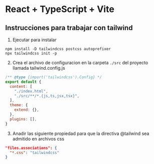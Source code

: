 # React + TypeScript + Vite

## Instrucciones para trabajar con tailwind
1. Ejecutar para instalar 
``` 
npm install -D tailwindcss postcss autoprefixer
npx tailwindcss init -p
```

2.  Crea el archivo de configuracion en la carpeta `./src` del proyecto llamada tailwind.config.js

```js
/** @type {import('tailwindcss').Config} */
export default {
  content: [
    "./index.html",
    "./src/**/*.{js,ts,jsx,tsx}",
  ],
  theme: {
    extend: {},
  },
  plugins: [],
}
```

3. Anadir las siguiente propiedad para que la directiva @tailwind sea admitido en archivos css
```json
"files.associations": {
  "*.css": "tailwindcss"
}
```